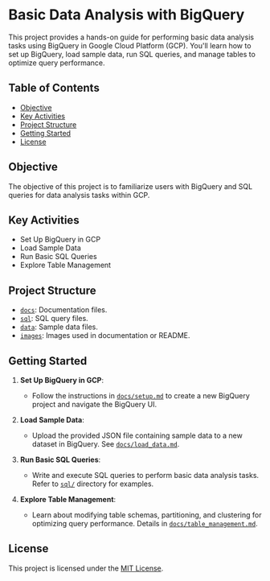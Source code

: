 # Basic Data Analysis with BigQuery

This project provides a hands-on guide for performing basic data analysis tasks using BigQuery in Google Cloud Platform (GCP). You'll learn how to set up BigQuery, load sample data, run SQL queries, and manage tables to optimize query performance.

## Table of Contents
- [Objective](#objective)
- [Key Activities](#key-activities)
- [Project Structure](#project-structure)
- [Getting Started](#getting-started)
- [License](#license)

## Objective
The objective of this project is to familiarize users with BigQuery and SQL queries for data analysis tasks within GCP.

## Key Activities
- Set Up BigQuery in GCP
- Load Sample Data
- Run Basic SQL Queries
- Explore Table Management

## Project Structure
- [`docs`](docs): Documentation files.
- [`sql`](sql): SQL query files.
- [`data`](data): Sample data files.
- [`images`](images): Images used in documentation or README.

## Getting Started
1. **Set Up BigQuery in GCP**:
   - Follow the instructions in [`docs/setup.md`](setup) to create a new BigQuery project and navigate the BigQuery UI.

2. **Load Sample Data**:
   - Upload the provided JSON file containing sample data to a new dataset in BigQuery. See [`docs/load_data.md`](load_data).

3. **Run Basic SQL Queries**:
   - Write and execute SQL queries to perform basic data analysis tasks. Refer to [`sql/`](sql) directory for examples.

4. **Explore Table Management**:
   - Learn about modifying table schemas, partitioning, and clustering for optimizing query performance. Details in [`docs/table_management.md`](table_management).

## License
This project is licensed under the [MIT License](LICENSE).
